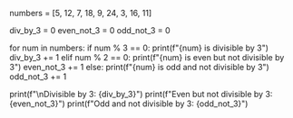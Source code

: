 numbers = [5, 12, 7, 18, 9, 24, 3, 16, 11]

div_by_3 = 0
even_not_3 = 0
odd_not_3 = 0

for num in numbers:
    if num % 3 == 0:
        print(f"{num} is divisible by 3")
        div_by_3 += 1
    elif num % 2 == 0:
        print(f"{num} is even but not divisible by 3")
        even_not_3 += 1
    else:
        print(f"{num} is odd and not divisible by 3")
        odd_not_3 += 1

print(f"\nDivisible by 3: {div_by_3}")
print(f"Even but not divisible by 3: {even_not_3}")
print(f"Odd and not divisible by 3: {odd_not_3}")


